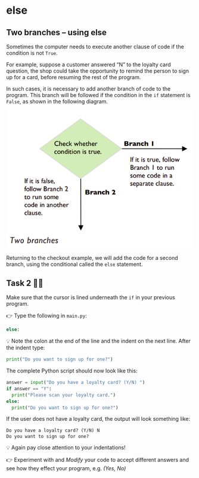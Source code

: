 # else

## Two branches – using else

Sometimes the computer needs to execute another clause of code if the condition is not ``True``. 

For example, suppose a customer answered “N” to the loyalty card question, the shop could take the opportunity to remind the person to sign up for a card, before resuming the rest of the program.

In such cases, it is necessary to add another branch of code 
to the program. This branch will be followed if the condition 
in the ``if`` statement is ``False``, as shown in the following 
diagram.

![image](image_2.png)

Returning to the checkout example, we will add the code for a second branch, using the conditional called the ``else`` statement.

## Task 2 👨‍💻
Make sure that the cursor is lined underneath the ``if`` in your 
previous program. 

👉 Type the following in `main.py`:
````py
else:
````

💡 Note the colon at the end of the line and the indent on the 
next line. After the indent type:
````py
print("Do you want to sign up for one?")
````
The complete Python script should now look like this:

````py
answer = input("Do you have a loyalty card? (Y/N) ")
if answer == "Y":
  print("Please scan your loyalty card.")
else:
  print("Do you want to sign up for one?")
````

If the user does not have a loyalty card, the output will look something like:
````
Do you have a loyalty card? (Y/N) N
Do you want to sign up for one?
````

💡 Again pay close attention to your indentations!

👉 Experiment with and *Modify* your code to accept different answers and see how they effect your program, e.g. *(Yes, No)*

